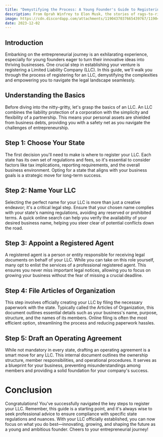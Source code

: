 ```yaml
---
title: "Demystifying the Process: A Young Founder's Guide to Registering an LLC"
description: From Oprah Winfrey to Elon Musk, the stories of rags-to-riches entrepreneurs are a source of inspiration for aspiring business leaders.
image: https://cdn.discordapp.com/attachments/1190437037665439767/1190447455494471720/foundercentral_49862_Illustrate_the_journey_Opt_for_a_stylized__961c0c7a-e27e-4f49-a609-79ce25f364fa.png?ex=65a1d596&is=658f6096&hm=d56c9c1896feb200f3081b5d003a5f38a3ff66bd60c00f716b8f841cdf5deddd&
date: 2023-12-02
---
```


## Introduction

Embarking on the entrepreneurial journey is an exhilarating experience, especially for young founders eager to turn their innovative ideas into thriving businesses. One crucial step in establishing your venture is registering a Limited Liability Company (LLC). In this guide, we'll walk you through the process of registering for an LLC, demystifying the complexities and empowering you to navigate the legal landscape seamlessly.

## Understanding the Basics

Before diving into the nitty-gritty, let's grasp the basics of an LLC. An LLC combines the liability protection of a corporation with the simplicity and flexibility of a partnership. This means your personal assets are shielded from business debts, providing you with a safety net as you navigate the challenges of entrepreneurship.

## Step 1: Choose Your State

The first decision you'll need to make is where to register your LLC. Each state has its own set of regulations and fees, so it's essential to consider factors like tax implications, reporting requirements, and the overall business environment. Opting for a state that aligns with your business goals is a strategic move for long-term success.

## Step 2: Name Your LLC
Selecting the perfect name for your LLC is more than just a creative endeavor; it's a critical legal step. Ensure that your chosen name complies with your state's naming regulations, avoiding any reserved or prohibited terms. A quick online search can help you verify the availability of your desired business name, helping you steer clear of potential conflicts down the road.

## Step 3: Appoint a Registered Agent

A registered agent is a person or entity responsible for receiving legal documents on behalf of your LLC. While you can take on this role yourself, many opt to enlist the services of a professional registered agent. This ensures you never miss important legal notices, allowing you to focus on growing your business without the fear of missing a crucial deadline.

## Step 4: File Articles of Organization

This step involves officially creating your LLC by filing the necessary paperwork with the state. Typically called the Articles of Organization, this document outlines essential details such as your business's name, purpose, structure, and the names of its members. Online filing is often the most efficient option, streamlining the process and reducing paperwork hassles.

## Step 5: Draft an Operating Agreement
While not mandatory in every state, drafting an operating agreement is a smart move for any LLC. This internal document outlines the ownership structure, member responsibilities, and operational procedures. It serves as a blueprint for your business, preventing misunderstandings among members and providing a solid foundation for your company's success.

# Conclusion

Congratulations! You've successfully navigated the key steps to register your LLC. Remember, this guide is a starting point, and it's always wise to seek professional advice to ensure compliance with specific state regulations and nuances. With your LLC officially established, you can now focus on what you do best—innovating, growing, and shaping the future as a young and ambitious founder. Cheers to your entrepreneurial journey!
